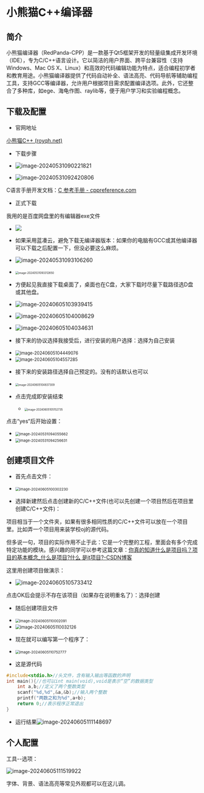  



# 小熊猫C++编译器



## 简介

小熊猫编译器（RedPanda-CPP）是一款基于Qt5框架开发的轻量级集成开发环境（IDE），专为C/C++语言设计。它以简洁的用户界面、跨平台兼容性（支持Windows、Mac OS X、Linux）和高效的代码编辑功能为特点，适合编程初学者和教育用途。小熊猫编译器提供了代码自动补全、语法高亮、代码导航等辅助编程工具，支持GCC等编译器，允许用户根据项目需求配置编译选项。此外，它还整合了多种库，如ege、海龟作图、raylib等，便于用户学习和实验编程概念。



## 下载及配置 

- 官网地址

[小熊猫C++ (royqh.net)](http://royqh.net/redpandacpp/)

- 下载步骤

- ![image-20240531090221821](C:\Users\zjb07\AppData\Roaming\Typora\typora-user-images\image-20240531090221821.png)



- ![image-20240531092420806](C:\Users\zjb07\AppData\Roaming\Typora\typora-user-images\image-20240531092420806.png)



C语言手册开发文档：[C 参考手册 - cppreference.com](https://zh.cppreference.com/w/c)

- 正式下载

我用的是百度网盘里的有编辑器exe文件



- ![](C:\Users\zjb07\AppData\Roaming\Typora\typora-user-images\image-20240605103209821.png)



- 如果采用蓝凑云，避免下载无编译器版本：如果你的电脑有GCC或其他编译器可以下载之后配置一下，但没必要这么麻烦。



- ![image-20240531093106260](C:\Users\zjb07\AppData\Roaming\Typora\typora-user-images\image-20240531093106260.png)



- <img src="C:\Users\zjb07\AppData\Roaming\Typora\typora-user-images\image-20240531093312650.png" alt="image-20240531093312650" style="zoom: 50%;" />







- 方便起见我直接下载桌面了，桌面也在C盘，大家下载时尽量下载路径选D盘或其他盘。

- ![image-20240605103939415](C:\Users\zjb07\AppData\Roaming\Typora\typora-user-images\image-20240605103939415.png)

- ![image-20240605104008629](C:\Users\zjb07\AppData\Roaming\Typora\typora-user-images\image-20240605104008629.png)

- ![image-20240605104034631](C:\Users\zjb07\AppData\Roaming\Typora\typora-user-images\image-20240605104034631.png)



- 接下来的协议选择我接受后，进行安装的用户选择：选择为自己安装



- <img src="C:\Users\zjb07\AppData\Roaming\Typora\typora-user-images\image-20240605104449076.png" alt="image-20240605104449076" style="zoom:80%;" />



- <img src="C:\Users\zjb07\AppData\Roaming\Typora\typora-user-images\image-20240605104557285.png" alt="image-20240605104557285" style="zoom:80%;" />



- 接下来的安装路径选择自己预定的。没有的话默认也可以

  

- <img src="C:\Users\zjb07\AppData\Roaming\Typora\typora-user-images\image-20240605104837309.png" alt="image-20240605104837309" style="zoom:50%;" />



- 点击完成即安装结束

  

  - <img src="C:\Users\zjb07\AppData\Roaming\Typora\typora-user-images\image-20240605105152735.png" alt="image-20240605105152735" style="zoom:50%;" />



点击“yes“后开始设置：

- <img src="C:\Users\zjb07\AppData\Roaming\Typora\typora-user-images\image-20240531094055662.png" alt="image-20240531094055662" style="zoom: 67%;" />



- <img src="C:\Users\zjb07\AppData\Roaming\Typora\typora-user-images\image-20240531094256631.png" alt="image-20240531094256631" style="zoom:67%;" />



## 创建项目文件

 

- 首先点击文件：

- <img src="C:\Users\zjb07\AppData\Roaming\Typora\typora-user-images\image-20240605100302230.png" alt="image-20240605100302230" style="zoom:67%;" />



- 选择新建然后点击创建新的C/C++文件(也可以先创建一个项目然后在项目里创建C/C++文件)：

项目相当于一个文件夹，如果有很多相同性质的C/C++文件可以放在一个项目里。比如弄一个项目用来装学校oj的源代码。
 
但多说一句，项目的实际作用不止于此：它是一个完整的工程，里面会有多个完成特定功能的模块。感兴趣的同学可以参考这篇文章：[你真的知道什么是项目吗？项目的基本概念_什么是项目?什么 是it项目?-CSDN博客](https://blog.csdn.net/weixin_42400743/article/details/106940573)

这里用创建项目做演示：

- ![image-20240605105733412](C:\Users\zjb07\AppData\Roaming\Typora\typora-user-images\image-20240605105733412.png)



点击OK后会提示不存在该项目（如果存在说明重名了）：选择创建



- 随后创建项目文件

- <img src="C:\Users\zjb07\AppData\Roaming\Typora\typora-user-images\image-20240605110002091.png" alt="image-20240605110002091" style="zoom:67%;" />

- <img src="C:\Users\zjb07\AppData\Roaming\Typora\typora-user-images\image-20240605110032126.png" alt="image-20240605110032126" style="zoom:80%;" />



- 现在就可以编写第一个程序了：

- <img src="C:\Users\zjb07\AppData\Roaming\Typora\typora-user-images\image-20240605110752777.png" alt="image-20240605110752777" style="zoom:67%;" />


 
- 这是源代码

```c
#include<stdio.h>//头文件，含有输入输出等函数的声明
int main(){//也可以int main(void),void是表示“空”的数据类型
	int a,b;//定义了两个整数类型
	scanf("%d,%d",&a,&b);//输入两个整数
	printf("两数之和为%d",a+b);
	return 0;//表示程序正常退出
}
```



- 运行结果![image-20240605111148697](C:\Users\zjb07\AppData\Roaming\Typora\typora-user-images\image-20240605111148697.png)



## 个人配置



工具--选项：

![image-20240605111519922](C:\Users\zjb07\AppData\Roaming\Typora\typora-user-images\image-20240605111519922.png)

字体、背景、语法高亮等常见外观都可以在这儿调。
